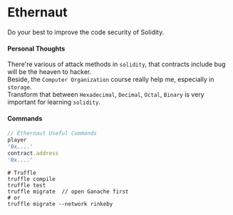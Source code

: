 # Ethernaut
Do your best to improve the code security of Solidity.

#### Personal Thoughts

There're various of attack methods in `solidity`, that contracts include bug will be the heaven to hacker.  
Beside, the `Computer Organization` course really help me, especially in `storage`.     
Transform that between `Hexadecimal`, `Decimal`, `Octal`, `Binary` is very important for learning `solidity`.

#### Commands

```javascript
// Ethernaut Useful Commands
player
'0x....'
contract.address
'0x....'
```
```shell
# Truffle
truffle compile
truffle test
truffle migrate  // open Ganache first
# or
truffle migrate --network rinkeby
```

